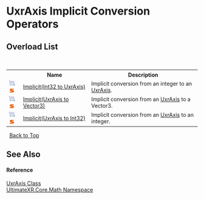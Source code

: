 # UxrAxis&nbsp;Implicit Conversion Operators
 


## Overload List
&nbsp;<table><tr><th></th><th>Name</th><th>Description</th></tr><tr><td>![Public operator](media/puboperator.gif "Public operator")![Static member](media/static.gif "Static member")</td><td><a href="M_UltimateXR_Core_Math_UxrAxis_op_Implicit">Implicit(Int32 to UxrAxis)</a></td><td>
Implicit conversion from an integer to an <a href="T_UltimateXR_Core_Math_UxrAxis">UxrAxis</a>.</td></tr><tr><td>![Public operator](media/puboperator.gif "Public operator")![Static member](media/static.gif "Static member")</td><td><a href="M_UltimateXR_Core_Math_UxrAxis_op_Implicit_1">Implicit(UxrAxis to Vector3)</a></td><td>
Implicit conversion from an <a href="T_UltimateXR_Core_Math_UxrAxis">UxrAxis</a> to a Vector3.</td></tr><tr><td>![Public operator](media/puboperator.gif "Public operator")![Static member](media/static.gif "Static member")</td><td><a href="M_UltimateXR_Core_Math_UxrAxis_op_Implicit_2">Implicit(UxrAxis to Int32)</a></td><td>
Implicit conversion from an <a href="T_UltimateXR_Core_Math_UxrAxis">UxrAxis</a> to an integer.</td></tr></table>&nbsp;
<a href="#uxraxis&nbsp;implicit-conversion-operators">Back to Top</a>

## See Also


#### Reference
<a href="T_UltimateXR_Core_Math_UxrAxis">UxrAxis Class</a><br /><a href="N_UltimateXR_Core_Math">UltimateXR.Core.Math Namespace</a><br />